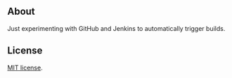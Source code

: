 ## About 

Just experimenting with GitHub and Jenkins to automatically trigger builds.

## License

[MIT license](https://opensource.org/licenses/MIT).
